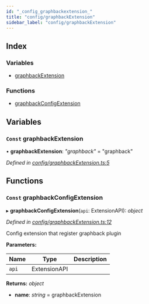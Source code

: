 ```yaml
---
id: "_config_graphbackextension_"
title: "config/graphbackExtension"
sidebar_label: "config/graphbackExtension"
---
```


## Index

### Variables

* [graphbackExtension](_config_graphbackextension_.md#const-graphbackextension)

### Functions

* [graphbackConfigExtension](_config_graphbackextension_.md#const-graphbackconfigextension)

## Variables

### `Const` graphbackExtension

• **graphbackExtension**: *"graphback"* = "graphback"

*Defined in [config/graphbackExtension.ts:5](https://github.com/aerogear/graphback/blob/bc616b51/packages/graphback-cli/src/config/graphbackExtension.ts#L5)*

## Functions

### `Const` graphbackConfigExtension

▸ **graphbackConfigExtension**(`api`: ExtensionAPI): *object*

*Defined in [config/graphbackExtension.ts:12](https://github.com/aerogear/graphback/blob/bc616b51/packages/graphback-cli/src/config/graphbackExtension.ts#L12)*

Config extension that register graphback plugin

**Parameters:**

Name | Type | Description |
------ | ------ | ------ |
`api` | ExtensionAPI |   |

**Returns:** *object*

* **name**: *string* = graphbackExtension
